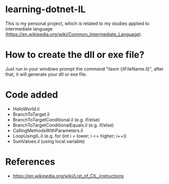 # learning-dotnet-IL

This is my personal project, which is related to my studies applied to intermediate language (https://en.wikipedia.org/wiki/Common_Intermediate_Language).

# How to create the dll or exe file?

Just run in your windows prompt the command "ilasm {ilFileName.il}", after that, it will generate your dll or exe file.

# Code added

+ HelloWorld.il
+ BranchToTarget.il
+ BranchToTargetConditional.il (e.g. if/else)
+ BranchToTargetConditionalEquals.il (e.g. if/else)
+ CallingMethodsWithParameters.il
+ LoopUsingIL.il (e.g. for (int i = lower; i <= higher; i++))
+ SumValues.il (using local variable)

# References

+ https://en.wikipedia.org/wiki/List_of_CIL_instructions
